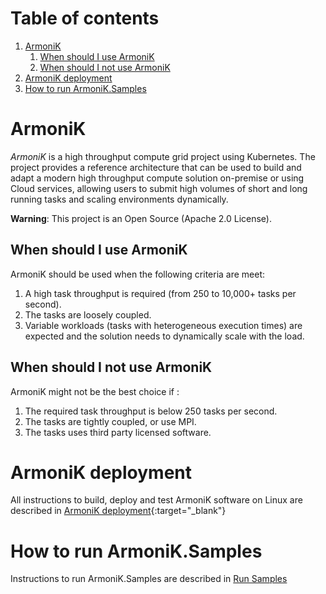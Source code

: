 # Table of contents
1. [ArmoniK](#armonik)
   1. [When should I use ArmoniK](#when-should-i-use-armonik)
   2. [When should I not use ArmoniK](#when-should-i-not-use-armonik)
2. [ArmoniK deployment](#armonik-deployment)
3. [How to run ArmoniK.Samples](#how-to-run-armonik.samples)

# ArmoniK <a name="Armonik"></a>
<em>ArmoniK</em> is a high throughput compute grid project using Kubernetes. 
The project provides a reference architecture that can be used to build and adapt a modern high throughput compute
solution on-premise or using Cloud services, allowing users to submit high volumes of short and long running tasks
and scaling environments dynamically.

**Warning**: This project is an Open Source (Apache 2.0 License).

## When should I use ArmoniK <a name="when-should-i-use-armonik"></a>
ArmoniK should be used when the following criteria are meet:
1. A high task throughput is required (from 250 to 10,000+ tasks per second).
2. The tasks are loosely coupled.
3. Variable workloads (tasks with heterogeneous execution times) are expected and the solution needs to 
   dynamically scale with the load.

## When should I not use ArmoniK <a name="when-should-i-not-use-armonik"></a>
ArmoniK might not be the best choice if :
1. The required task throughput is below 250 tasks per second.
2. The tasks are tightly coupled, or use MPI.
3. The tasks uses third party licensed software.

# ArmoniK deployment <a name="armonik-deployment"></a>
All instructions to build, deploy and test ArmoniK software on Linux are described in [ArmoniK deployment](./infrastructure/README.md){:target="\_blank"}

# How to run ArmoniK.Samples <a name="how-to-run-armonik.samples"></a>
Instructions to run ArmoniK.Samples are described in [Run Samples](https://github.com/aneoconsulting/ArmoniK.Samples/blob/main/README.md)